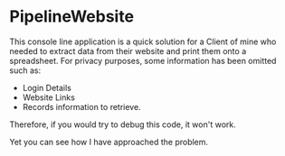 # PipelineWebsite
This console line application is a quick solution for a Client of mine who needed to extract data from their website and print them onto a spreadsheet.
For privacy purposes, some information has been omitted such as:
- Login Details
- Website Links
- Records information to retrieve.

Therefore, if you would try to debug this code, it won't work.

Yet you can see how I have approached the problem.
